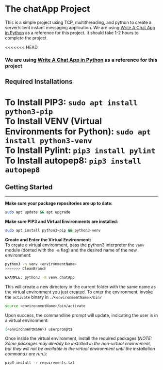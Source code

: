 # The chatApp Project
This is a simple project using TCP, multithreading, and python to create a server/client instant messaging application. We are using  [Write A Chat App in Python](https://medium.com/swlh/lets-write-a-chat-app-in-python-f6783a9ac1701) as a reference for this project. It should take 1-2 hours to complete the project.

<<<<<<< HEAD
### We are using  [Write A Chat App in Python](https://medium.com/swlh/lets-write-a-chat-app-in-python-f6783a9ac170) as a reference for this project

## Required Installations

**To Install PIP3:** <code>sudo apt install python3-pip</code></br>
**To Install VENV (Virtual Environments for Python):** <code>sudo apt install python3-venv</code><br>
**To Install Pylint:** <code>pip3 install pylint</code><br>
**To Install autopep8:** <code>pip3 install autopep8</code><br>
=======
## Getting Started
******************
**Make sure your package repositories are up to date:**
```bash
sudo apt update && apt upgrade
```
**Make sure PIP3 and Virtual Environments are installed:**
```bash
sudo apt install python3-pip && python3-venv
```
**Create and Enter the Virtual Environment:** <br>
To create a virtual environment, pass the python3 interpreter the <code>venv</code> module (donted with the <code>-m</code> flag) and the desired name of the new environment:
```bash
python3 -m venv <environmentName>
>>>>>>> CleanBranch

EXAMPLE: python3 -m venv chatApp
```
This will create a new directory in the current folder with the same name as the virtual environment you just created. To enter the environment, invoke the <code>activate</code> binary in <code>./\<environmentName\>/bin/</code>
```bash
source <environmentName>/bin/activate
```
Upon success, the commandline prompt will update, indicating the user is in a virtual environment:
```bash
(<environmentName>) userprompt$
```
Once inside the virtual environment, install the required packages (*NOTE: Some packages may already be installed in the non-virtual environment, but they will not be available in the virtual environment until the installation commands are run.*):
```bash
pip3 install -r requirements.txt
```